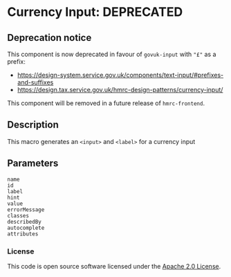 # Currency Input: DEPRECATED

## Deprecation notice ##

This component is now deprecated in favour of `govuk-input` with `"£"` as a prefix:

* https://design-system.service.gov.uk/components/text-input/#prefixes-and-suffixes
* https://design.tax.service.gov.uk/hmrc-design-patterns/currency-input/

This component will be removed in a future release of `hmrc-frontend`.

## Description

This macro generates an `<input>` and `<label>` for a currency input

## Parameters

```
name
id
label
hint
value
errorMessage
classes
describedBy
autocomplete
attributes
```

### License

This code is open source software licensed under the [Apache 2.0 License]("http://www.apache.org/licenses/LICENSE-2.0.html").
